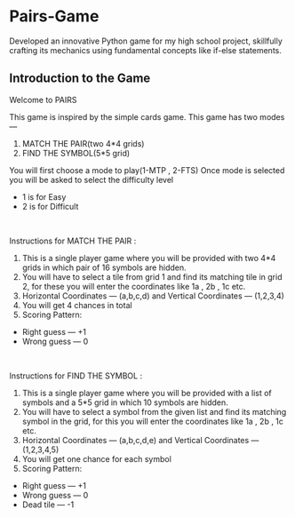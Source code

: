 # Pairs-Game
Developed an innovative  Python game for my high school project, skillfully crafting its mechanics using fundamental concepts like if-else statements.


## Introduction to the Game

Welcome to PAIRS

This game is inspired by the simple cards game. This game has two modes — 

1. MATCH THE PAIR(two 4*4 grids) 
2. FIND THE SYMBOL(5*5 grid) 

You will first choose a mode to play(1-MTP , 2-FTS)
Once  mode is selected you will be asked to select the difficulty level
* 1 is for Easy
* 2 is for Difficult
<br />


Instructions for MATCH THE PAIR :
    
1) This is a single player game where you will be provided with two 4*4 grids in which pair of 16 symbols are hidden.
2) You will have to select a tile from grid 1 and find its matching tile in grid 2, for these you will enter the coordinates like 1a , 2b , 1c etc. 
3) Horizontal Coordinates — (a,b,c,d) and Vertical Coordinates — (1,2,3,4)
4) You will get 4 chances in total
5) Scoring Pattern: 
* Right guess — +1 
* Wrong guess — 0
<br />


Instructions for FIND THE SYMBOL : 

1) This is a single player game where you will be provided with a list of symbols and a 5*5 grid in which 10 symbols are hidden.
2) You will have to select a symbol from the given list and find its matching symbol in the grid, for this you will enter the coordinates like 1a , 2b , 1c etc. 
3) Horizontal Coordinates — (a,b,c,d,e) and Vertical Coordinates — (1,2,3,4,5)
4) You will get one chance for each symbol
5) Scoring Pattern:
* Right guess — +1
* Wrong guess — 0  
* Dead tile — -1
